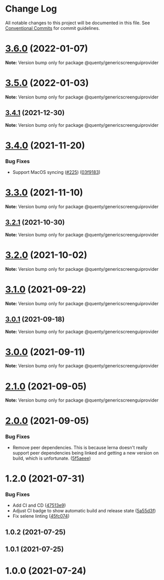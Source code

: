 # Change Log

All notable changes to this project will be documented in this file.
See [Conventional Commits](https://conventionalcommits.org) for commit guidelines.

# [3.6.0](https://github.com/Quenty/NevermoreEngine/compare/@quenty/genericscreenguiprovider@3.5.0...@quenty/genericscreenguiprovider@3.6.0) (2022-01-07)

**Note:** Version bump only for package @quenty/genericscreenguiprovider





# [3.5.0](https://github.com/Quenty/NevermoreEngine/compare/@quenty/genericscreenguiprovider@3.4.1...@quenty/genericscreenguiprovider@3.5.0) (2022-01-03)

**Note:** Version bump only for package @quenty/genericscreenguiprovider





## [3.4.1](https://github.com/Quenty/NevermoreEngine/compare/@quenty/genericscreenguiprovider@3.4.0...@quenty/genericscreenguiprovider@3.4.1) (2021-12-30)

**Note:** Version bump only for package @quenty/genericscreenguiprovider





# [3.4.0](https://github.com/Quenty/NevermoreEngine/compare/@quenty/genericscreenguiprovider@3.3.0...@quenty/genericscreenguiprovider@3.4.0) (2021-11-20)


### Bug Fixes

* Support MacOS syncing ([#225](https://github.com/Quenty/NevermoreEngine/issues/225)) ([03f9183](https://github.com/Quenty/NevermoreEngine/commit/03f918392c6a5bdd33f8a17c38de371d1e06c67a))





# [3.3.0](https://github.com/Quenty/NevermoreEngine/compare/@quenty/genericscreenguiprovider@3.2.1...@quenty/genericscreenguiprovider@3.3.0) (2021-11-10)

**Note:** Version bump only for package @quenty/genericscreenguiprovider





## [3.2.1](https://github.com/Quenty/NevermoreEngine/compare/@quenty/genericscreenguiprovider@3.2.0...@quenty/genericscreenguiprovider@3.2.1) (2021-10-30)

**Note:** Version bump only for package @quenty/genericscreenguiprovider





# [3.2.0](https://github.com/Quenty/NevermoreEngine/compare/@quenty/genericscreenguiprovider@3.1.0...@quenty/genericscreenguiprovider@3.2.0) (2021-10-02)

**Note:** Version bump only for package @quenty/genericscreenguiprovider





# [3.1.0](https://github.com/Quenty/NevermoreEngine/compare/@quenty/genericscreenguiprovider@3.0.1...@quenty/genericscreenguiprovider@3.1.0) (2021-09-22)

**Note:** Version bump only for package @quenty/genericscreenguiprovider





## [3.0.1](https://github.com/Quenty/NevermoreEngine/compare/@quenty/genericscreenguiprovider@3.0.0...@quenty/genericscreenguiprovider@3.0.1) (2021-09-18)

**Note:** Version bump only for package @quenty/genericscreenguiprovider





# [3.0.0](https://github.com/Quenty/NevermoreEngine/compare/@quenty/genericscreenguiprovider@2.1.0...@quenty/genericscreenguiprovider@3.0.0) (2021-09-11)

**Note:** Version bump only for package @quenty/genericscreenguiprovider





# [2.1.0](https://github.com/Quenty/NevermoreEngine/compare/@quenty/genericscreenguiprovider@2.0.0...@quenty/genericscreenguiprovider@2.1.0) (2021-09-05)

**Note:** Version bump only for package @quenty/genericscreenguiprovider





# [2.0.0](https://github.com/Quenty/NevermoreEngine/compare/@quenty/genericscreenguiprovider@1.2.0...@quenty/genericscreenguiprovider@2.0.0) (2021-09-05)


### Bug Fixes

* Remove peer dependencies. This is because lerna doesn't really support peer dependencies being linked and getting a new version on build, which is unfortunate. ([5f5aeee](https://github.com/Quenty/NevermoreEngine/commit/5f5aeeea8de9975435309e53679f0ef7064f9dd0))





# 1.2.0 (2021-07-31)


### Bug Fixes

* Add CI and CD ([47513e9](https://github.com/Quenty/NevermoreEngine/commit/47513e9b568162707534af132396dd8756947dd3))
* Adjust CI badge to show automatic build and release state ([5a55d3f](https://github.com/Quenty/NevermoreEngine/commit/5a55d3f19bf8d66a760d67da9b56ed47fab74656))
* Fix selene linting ([45fc074](https://github.com/Quenty/NevermoreEngine/commit/45fc07489ee59127ac6582689f19a0e87c1e5b5a))



## 1.0.2 (2021-07-25)



## 1.0.1 (2021-07-25)



# 1.0.0 (2021-07-24)
